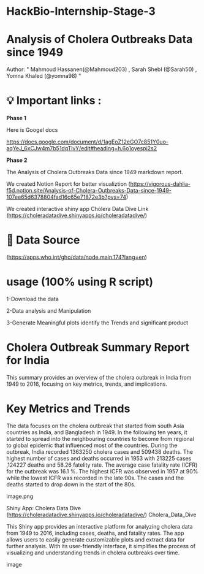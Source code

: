 # HackBio-Internship-Stage-3

# Analysis of Cholera Outbreaks Data since 1949

Author: " Mahmoud Hassanen(@Mahmoud203) , Sarah Shebl (@Sarah50) , Yomna Khaled (@yomna98) "

# 💡 Important links :

**Phase 1**

Here is Googel docs

https://docs.google.com/document/d/1agEoZ12eGO7c851Y0uo-aqYeJ_6xCJw4m7b51dqTlvY/edit#heading=h.6o1oyespi2s2

**Phase 2**

The Analysis of Cholera Outbreaks Data since 1949 markdown report.

We created Notion Report for better visualiztion (https://vigorous-dahlia-f5d.notion.site/Analysis-of-Cholera-Outbreaks-Data-since-1949-107ee65d6378804fad16c65e71872e3b?pvs=74)

We created interactive shiny app Cholera Data Dive Link (https://choleradatadive.shinyapps.io/choleradatadive/)

# 📝 Data Source

(https://apps.who.int/gho/data/node.main.174?lang=en)

# usage (100% using R script)

1-Download the data

2-Data analysis and Manipulation

3-Generate Meaningful plots identify the Trends and significant product

# Cholera Outbreak Summary Report for India

This summary provides an overview of the cholera outbreak in India from 1949 to 2016, focusing on key metrics, trends, and implications.

# Key Metrics and Trends

The data focuses on the cholera outbreak that started from south Asia countries as India, and Bangladesh in 1949. In the following ten years, it started to spread into the neighbouring countries to become from regional to global epidemic that influenced most of the countries. During the outbreak, India recorded 1363250 cholera cases and 509438 deaths. The highest number of cases and deaths occurred in 1953 with 213225 cases ,124227 deaths and 58.26 fatelity rate. The average case fatality rate (ICFR) for the outbreak was 16.1 %. The highest ICFR was observed in 1957 at 90% while the lowest ICFR was recorded in the late 90s. The cases and the deaths started to drop down in the start of the 80s.

image.png

Shiny App: Cholera Data Dive (https://choleradatadive.shinyapps.io/choleradatadive/)
Cholera_Data_Dive

This Shiny app provides an interactive platform for analyzing cholera data from 1949 to 2016, including cases, deaths, and fatality rates. The app allows users to easily generate customizable plots and extract data for further analysis. With its user-friendly interface, it simplifies the process of visualizing and understanding trends in cholera outbreaks over time.

image
